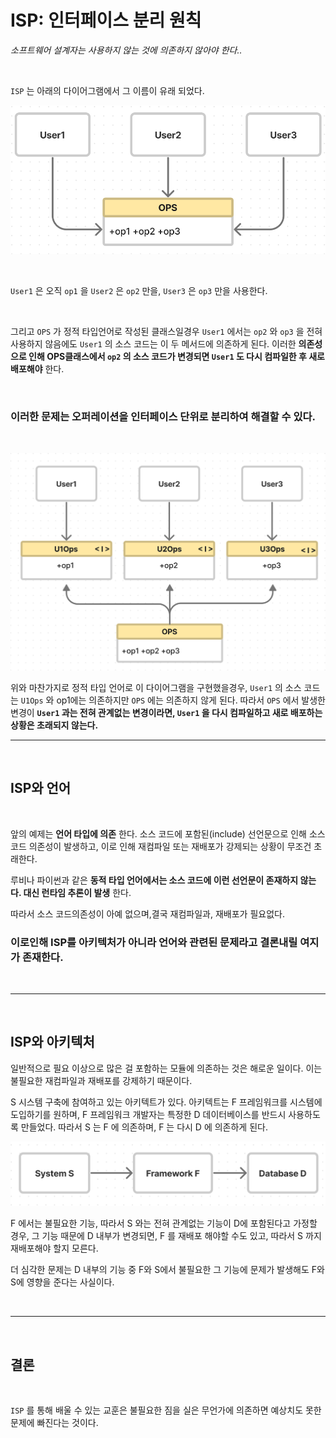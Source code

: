 # **ISP: 인터페이스 분리 원칙**
*소프트웨어 설계자는 사용하지 않는 것에 의존하지 않아야 한다..*


<br>


`ISP` 는 아래의 다이어그램에서 그 이름이 유래 되었다.

![ISP](/img/ISP.png)

<br>

`User1` 은 오직 `op1` 을 `User2` 은 `op2` 만을, `User3` 은 `op3` 만을 사용한다.

<br>

그리고 `OPS` 가 정적 타입언어로 작성된 클래스일경우 `User1` 에서는 `op2` 와 `op3` 을 전혀 사용하지 않음에도 `User1` 의 소스 코드는 이 두 메서드에 의존하게 된다. 이러한 **의존성으로 인해 OPS클래스에서 `op2` 의 소스 코드가 변경되면 `User1` 도 다시 컴파일한 후 새로 배포해야** 한다.

<br>

### **이러한 문제는 오퍼레이션을 인터페이스 단위로 분리하여 해결할 수 있다.**
<br>

![분리한오퍼레이션](/img/분리한오퍼레이션.png)

위와 마찬가지로 정적 타입 언어로 이 다이어그램을 구현했을경우, `User1` 의 소스 코드는 `U1Ops` 와 op1에는 의존하지만 `OPS` 에는 의존하지 않게 된다. 
따라서 `OPS` 에서 발생한 변경이 **`User1` 과는 전혀 관계없는 변경이라면, `User1` 을 다시 컴파일하고 새로 배포하는 상황은 초래되지 않는다.**
<br><hr><br>

## **ISP와 언어**
<br>

앞의 예제는 **언어 타입에 의존** 한다.
소스 코드에 포함된(include) 선언문으로 인해 소스 코드 의존성이 발생하고, 이로 인해 재컴파일 또는 재배포가 강제되는 상황이 무조건 초래한다.

루비나 파이썬과 같은 **동적 타입 언어에서는 소스 코드에 이런 선언문이 존재하지 않는다. 대신 런타임 추론이 발생** 한다.

따라서 소스 코드의존성이 아예 없으며,결국 재컴파일과, 재배포가 필요없다.

### **이로인해 ISP를 아키텍처가 아니라 언어와 관련된 문제라고 결론내릴 여지가 존재한다.**

<br><hr><br>

## **ISP와 아키텍처**
일반적으로 필요 이상으로 많은 걸 포함하는 모듈에 의존하는 것은 해로운 일이다.
이는 불필요한 재컴파일과 재배포를 강제하기 때문이다.

S 시스템 구축에 참여하고 있는 아키텍트가 있다. 아키텍트는 F 프레임워크를 시스템에 도입하기를 원하며, F 프레임워크 개발자는 특정한 D 데이터베이스를 반드시 사용하도록 만들었다. 따라서 S 는 F 에 의존하며, F 는 다시 D 에 의존하게 된다.

![문제가있는아키텍처](/img/문제가있는아키텍처.png)

 F 에서는 불필요한 기능, 따라서 S 와는 전혀 관계없는 기능이 D에 포함된다고 가정할 경우, 그 기능 때문에 D 내부가 변경되면, F 를 재배포 해야할 수도 있고, 따라서 S 까지 재배포해야 할지 모른다. 
 
 더 심각한 문제는 D 내부의 기능 중 F와 S에서 불필요한 그 기능에 문제가 발생해도 F와 S에 영향을 준다는 사실이다.

<br><hr><br>

## **결론**
<br>

`ISP` 를 통해 배울 수 있는 교훈은 불필요한 짐을 실은 무언가에 의존하면 예상치도 못한 문제에 빠진다는 것이다.

